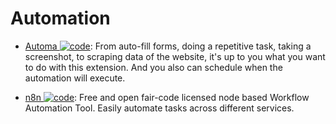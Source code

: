 # Automation

- [Automa ![code](https://martrix-usa.oss-accelerate.aliyuncs.com/logo/code.svg)](https://github.com/Kholid060/automa): From auto-fill forms, doing a repetitive task, taking a screenshot, to scraping data of the website, it's up to you what you want to do with this extension. And you also can schedule when the automation will execute.

- [n8n ![code](https://martrix-usa.oss-accelerate.aliyuncs.com/logo/code.svg)](https://github.com/n8n-io/n8n): Free and open fair-code licensed node based Workflow Automation Tool. Easily automate tasks across different services.
